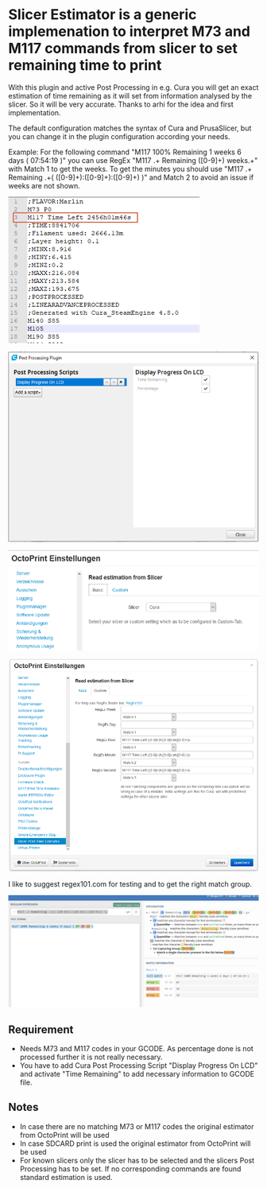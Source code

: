 # Slicer Estimator is a generic implemenation to interpret M73 and M117 commands from slicer to set remaining time to print
With this plugin and active Post Processing in e.g. Cura you will get an exact estimation of time remaining as it will set from information analysed by the slicer. So it will be very accurate. Thanks to arhi for the idea and first implementation.

The default configuration matches the syntax of Cura and PrusaSlicer, but you can change it in the plugin configuration according your needs.

Example: For the following command "M117 100% Remaining 1 weeks 6 days ( 07:54:19 )" you can use RegEx "M117 .+ Remaining ([0-9]+) weeks.+" with Match 1 to get the weeks. To get the minutes you should use "M117 .+ Remaining .+\( ([0-9]+):([0-9]+):([0-9]+) \)" and Match 2 to avoid an issue if weeks are not shown. 

![](images/Gcode.png)

![](images/Cura.png)

![](images/Settings_Basic.png)

![](images/Settings_Custom.png)

I like to suggest regex101.com for testing and to get the right match group.

![](images/RegEx.png)

## Requirement
 * Needs M73 and M117 codes in your GCODE. As percentage done is not processed further it is not really necessary.
 * You have to add Cura Post Processing Script "Display Progress On LCD" and activate "Time Remaining" to add necessary information to GCODE file. 
## Notes
 * In case there are no matching M73 or M117 codes the original estimator from OctoPrint will be used
 * In case SDCARD print is used the original estimator from OctoPrint will be used
 * For known slicers only the slicer has to be selected and the slicers Post Processing has to be set. If no corresponding commands are found standard estimation is used.